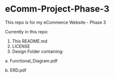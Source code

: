 # eComm-Project-Phase-3
This repo is for my eCommerce Website - Phase 3

Currently in this repo:
1. This README.md
2. LICENSE
3. Design Folder containing:

  a. Functional_Diagram.pdf
  
  b. ERD.pdf
